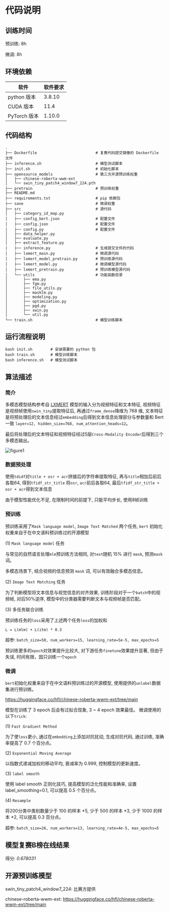 # 代码说明

## 训练时间

预训练: 8h

微调: 8h

## 环境依赖

| 软件         | 软件要求         |
| ------------ |--------------|
| python 版本  | 3.8.10       |
| CUDA 版本    | 11.4         |
| PyTorch 版本 | 1.10.0       |

## 代码结构

```
.
├── Dockerfile                          # 复赛代码提交镜像的 Dockerfile 文件
├── inference.sh                        # 模型测试脚本
├── init.sh                             # 初始化脚本
├── opensource_models                   # 第三方开源预训练权重
│   ├── chinese-roberta-wwm-ext
│   └── swin_tiny_patch4_window7_224.pth
├── pretrain                            # 预训练权重
├── README.md
├── requirements.txt                    # pip 依赖包
├── save                                # 微调权重
├── src                                 # 源代码
│   ├── category_id_map.py
│   ├── config_bert.json                # 配置文件
│   ├── config.json                     # 配置文件
│   ├── config.py                       # 配置文件
│   ├── data_helper.py
│   ├── evaluate.py
│   ├── extract_feature.py
│   ├── inference.py                    # 生成提交文件的代码
│   ├── lxmert_main.py                  # 微调源代码
│   ├── lxmert_model_pretrain.py        # 预训练源代码
│   ├── lxmert_model.py                 # 微调模型源代码
│   ├── lxmert_pretrain.py              # 预训练模型源代码
│   └── utils                           # 功能函数目录
│       ├── ema.py
│       ├── fgm.py
│       ├── file_utils.py
│       ├── masklm.py
│       ├── modeling.py
│       ├── optimization.py
│       ├── pgd.py
│       ├── swin.py
│       └── util.py
└── train.sh                            # 模型训练脚本
```

## 运行流程说明

```shell
bash init.sh        # 安装需要的 python 包
bash train.sh       # 模型训练脚本
bash inference.sh   # 模型测试脚本
```

## 算法描述

### 简介

多模态模型结构参考自 [LXMERT](https://github.com/airsplay/lxmert)
模型的输入分为视频特征和文本特征, 视频特征是视频帧使用`swin_tiny`提取特征后, 再通过`frame_dense`降维为 768 维, 文本特征是将预处理后的文本信息经过`embedding`后得到文本信息处理部分与参数量和 Bert 一致 `layer=12, hidden_size=768, num_attention_heads=12`。

最后将处理后的文本特征和视频特征经过5层`Cross-Modality Encoder`后得到三个多模态输出。

![figure1](https://github.com/aeeeeeep/wbdc2022-semi/blob/main/picture/figure1.png)

### 数据预处理

使用`tdidf`对`title + osr + acr`拼接后的字符串提取特征, 再与`title`相加后前后各取64, 得到`tfidf_str_title`
将`osr`, `acr`前后各取64, 最后`tfidf_str_title + osr + acr`得到文本信息

由于模型性能优化不足, 在限制时间的前提下, 只能平均步长, 使用8帧训练

### 预训练

预训练采用了`Mask language model`, `Image Text Matched` 两个任务, `bert` 初始化权重来自于在中文语料预训练过的开源模型

(1) `Mask language model` 任务

与常见的自然语言处理`mlm`预训练方法相同, 对`text`随机 15% 进行 `mask`, 预测`mask`词。

多模态场景下, 结合视频的信息预测 `mask` 词, 可以有效融合多模态信息。

(2) `Image Text Matching` 任务

为了判断模型将文本信息与视觉信息的对齐效果, 训练阶段对于一个`batch`中的视频帧, 对后50%逆序, 模型中的分类器需要判断文本与视频帧是否匹配。

(3) 多任务联合训练

预训练任务的`loss`采用了上述两个任务`loss`的加权和

`L = L(mlm) + L(itm) * 0.3`

超参: `batch_size=50, num_workers=15, learning_rate=5e-5, max_epochs=5`

预训练更多的`epoch`对效果提升比较大, 对下游任务`finetune`效果提升显著, 但由于失误, 时间有限，固只训练一个`epoch`

### 微调

`bert`初始化权重来自于在中文语料预训练过的开源模型, 使用提供的`unlabel`数据集进行预训练。

https://huggingface.co/hfl/chinese-roberta-wwm-ext/tree/main

模型在训练了 3 epoch 后会有过拟合现象, 3 ~ 4 epoch 效果最佳。
微调使用的以下`trick`:

(1) `Fast Gradient Method`

为了使`loss`更小, 通过在`embedding`上添加对抗扰动, 生成对抗代码, 通过训练, 准确率提高了 0.7 个百分点。

(2) `Exponential Moving Average`

以指数式递减加权的移动平均, 衰减率为 0.999, 控制模型的更新速度。

(3) `label smooth`

使用 label smooth 正则化技巧, 提高模型的泛化性能和准确率, 设置 label_smoothing=0.1, 可以提高 0.5 个百分点。

(4) `Resample`

将200分类中类别数量少于 100 的样本 *5, 少于 500 的样本 *3, 少于 1000 的样本 *2, 可以提高 0.3 百分点。

超参: `batch_size=26, num_workers=13, learning_rate=4e-5, max_epochs=5`

## 模型复赛B榜在线结果

得分: *0.678031*

## 开源预训练模型

swin_tiny_patch4_window7_224: 比赛方提供

chinese-roberta-wwm-ext: https://huggingface.co/hfl/chinese-roberta-wwm-ext/tree/main
